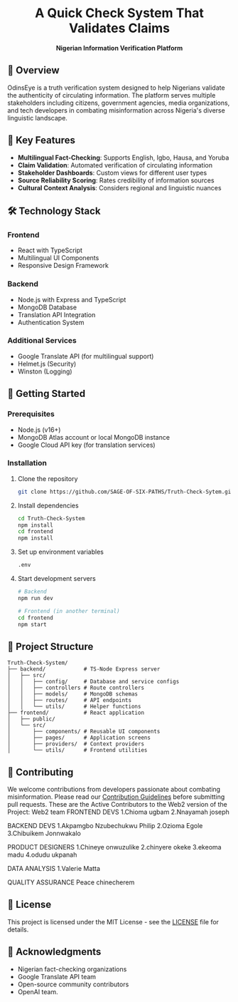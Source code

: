 <h1 align="center">A Quick Check System That Validates Claims</h1>

<p align="center">
  <strong>Nigerian Information Verification Platform</strong>
</p>

## 📌 Overview
OdinsEye is a truth verification system designed to help Nigerians validate the authenticity of circulating information. The platform serves multiple stakeholders including citizens, government agencies, media organizations, and tech developers in combating misinformation across Nigeria's diverse linguistic landscape.

## 🌟 Key Features
- **Multilingual Fact-Checking**: Supports English, Igbo, Hausa, and Yoruba
- **Claim Validation**: Automated verification of circulating information
- **Stakeholder Dashboards**: Custom views for different user types
- **Source Reliability Scoring**: Rates credibility of information sources
- **Cultural Context Analysis**: Considers regional and linguistic nuances

## 🛠️ Technology Stack
### Frontend
- React with TypeScript
- Multilingual UI Components
- Responsive Design Framework

### Backend
- Node.js with Express and TypeScript
- MongoDB Database
- Translation API Integration
- Authentication System

### Additional Services
- Google Translate API (for multilingual support)
- Helmet.js (Security)
- Winston (Logging)

## 🚀 Getting Started

### Prerequisites
- Node.js (v16+)
- MongoDB Atlas account or local MongoDB instance
- Google Cloud API key (for translation services)

### Installation
1. Clone the repository
   ```bash
   git clone https://github.com/SAGE-OF-SIX-PATHS/Truth-Check-Sytem.git
   ```
2. Install dependencies
   ```bash
   cd Truth-Check-System
   npm install
   cd frontend
   npm install
   ```
3. Set up environment variables
   ```bash
   .env
   ```
4. Start development servers
   ```bash
   # Backend
   npm run dev
   
   # Frontend (in another terminal)
   cd frontend
   npm start
   ```

## 📂 Project Structure
```
Truth-Check-System/
├── backend/            # TS-Node Express server
│   ├── src/
│   │   ├── config/     # Database and service configs
│   │   ├── controllers # Route controllers
│   │   ├── models/     # MongoDB schemas
│   │   ├── routes/     # API endpoints
│   │   └── utils/      # Helper functions
├── frontend/           # React application
│   ├── public/
│   └── src/
│       ├── components/ # Reusable UI components
│       ├── pages/      # Application screens
│       ├── providers/  # Context providers
│       └── utils/      # Frontend utilities
```

## 🤝 Contributing
We welcome contributions from developers passionate about combating misinformation. Please read our [Contribution Guidelines](CONTRIBUTING.md) before submitting pull requests.
These are the Active Contributors to the Web2 version of the Project:
Web2 team
FRONTEND DEVS
1.Chioma ugbam
2.Nnayamah joseph

BACKEND DEVS
1.Akpamgbo Nzubechukwu Philip
2.Ozioma Egole
3.Chibuikem Jonnwakalo


PRODUCT DESIGNERS
1.Chineye onwuzulike
2.chinyere okeke
3.ekeoma madu
4.odudu ukpanah

DATA ANALYSIS
1.Valerie Matta

QUALITY ASSURANCE 
Peace chinecherem

## 📜 License
This project is licensed under the MIT License - see the [LICENSE](LICENSE) file for details.

## 🙏 Acknowledgments
- Nigerian fact-checking organizations
- Google Translate API team
- Open-source community contributors
- OpenAI team.
